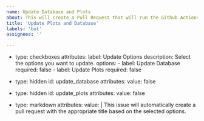 ```yaml
---
name: Update Database and Plots
about: This will create a Pull Request that will run the Github Actions to update the database and plots.
title: 'Update Plots and Database'
labels: 'bot'
assignees: ''

---
```


- type: checkboxes
  attributes:
    label: Update Options
    description: Select the options you want to update.
    options:
      - label: Update Database
        required: false
      - label: Update Plots
        required: false

- type: hidden
  id: update_database
  attributes:
    value: false

- type: hidden
  id: update_plots
  attributes:
    value: false

- type: markdown
  attributes:
    value: |
      This issue will automatically create a pull request with the appropriate title based on the selected options.